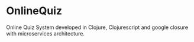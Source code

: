 # OnlineQuiz
Online Quiz System developed in Clojure, Clojurescript and google closure with microservices architecture.
